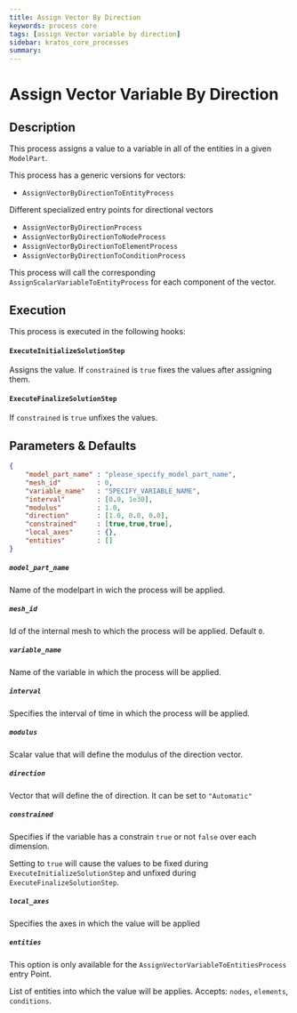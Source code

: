 ```yaml
---
title: Assign Vector By Direction
keywords: process core
tags: [assign Vector variable by direction]
sidebar: kratos_core_processes
summary: 
---
```


# Assign Vector Variable By Direction

## Description

This process assigns a value to a variable in all of the entities in a given `ModelPart`.

This process has a generic versions for vectors:
- `AssignVectorByDirectionToEntityProcess`

Different specialized entry points for directional vectors
- `AssignVectorByDirectionProcess`
- `AssignVectorByDirectionToNodeProcess`
- `AssignVectorByDirectionToElementProcess`
- `AssignVectorByDirectionToConditionProcess`

This process will call the corresponding `AssignScalarVariableToEntityProcess` for each component of the vector.

## Execution

This process is executed in the following hooks:

#### `ExecuteInitializeSolutionStep`

Assigns the value. If `constrained` is `true` fixes the values after assigning them.

#### `ExecuteFinalizeSolutionStep`

If `constrained` is `true` unfixes the values.

## Parameters & Defaults

```json
{
    "model_part_name" : "please_specify_model_part_name",
    "mesh_id"         : 0,
    "variable_name"   : "SPECIFY_VARIABLE_NAME",
    "interval"        : [0.0, 1e30],
    "modulus"         : 1.0,
    "direction"       : [1.0, 0.0, 0.0],
    "constrained"     : [true,true,true],
    "local_axes"      : {},
    "entities"        : []
}
```

##### `model_part_name` 
Name of the modelpart in wich the process will be applied.

##### `mesh_id`
Id of the internal mesh to which the process will be applied. Default `0`.

##### `variable_name`
Name of the variable in which the process will be applied.

##### `interval`
Specifies the interval of time in which the process will be applied.

##### `modulus`
Scalar value that will define the modulus of the direction vector. 

##### `direction`
Vector that will define the of direction. It can be set to `"Automatic"` 

##### `constrained`
Specifies if the variable has a constrain `true` or not `false` over each dimension.

Setting to `true` will cause the values to be fixed during `ExecuteInitializeSolutionStep` and unfixed during `ExecuteFinalizeSolutionStep`.

##### `local_axes`
Specifies the axes in which the value will be applied

##### `entities`
This option is only available for the `AssignVectorVariableToEntitiesProcess` entry Point.

List of entities into which the value will be applies. Accepts: `nodes`, `elements`, `conditions`.